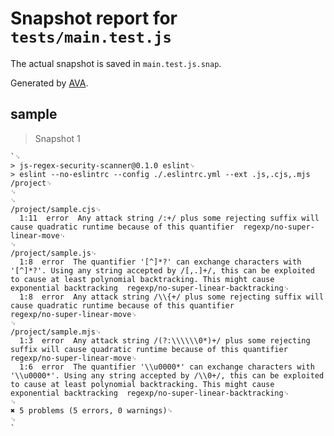 # Snapshot report for `tests/main.test.js`

The actual snapshot is saved in `main.test.js.snap`.

Generated by [AVA](https://avajs.dev).

## sample

> Snapshot 1

    `␊
    > js-regex-security-scanner@0.1.0 eslint␊
    > eslint --no-eslintrc --config ./.eslintrc.yml --ext .js,.cjs,.mjs /project␊
    ␊
    ␊
    /project/sample.cjs␊
      1:11  error  Any attack string /:+/ plus some rejecting suffix will cause quadratic runtime because of this quantifier  regexp/no-super-linear-move␊
    ␊
    /project/sample.js␊
      1:8  error  The quantifier '[^]*?' can exchange characters with '[^]*?'. Using any string accepted by /[,.]+/, this can be exploited to cause at least polynomial backtracking. This might cause exponential backtracking  regexp/no-super-linear-backtracking␊
      1:8  error  Any attack string /\\{+/ plus some rejecting suffix will cause quadratic runtime because of this quantifier                                                                                                     regexp/no-super-linear-move␊
    ␊
    /project/sample.mjs␊
      1:3  error  Any attack string /(?:\\\\\\0*)+/ plus some rejecting suffix will cause quadratic runtime because of this quantifier                                                                                                regexp/no-super-linear-move␊
      1:6  error  The quantifier '\\u0000*' can exchange characters with '\\u0000*'. Using any string accepted by /\\0+/, this can be exploited to cause at least polynomial backtracking. This might cause exponential backtracking  regexp/no-super-linear-backtracking␊
    ␊
    ✖ 5 problems (5 errors, 0 warnings)␊
    ␊
    `
